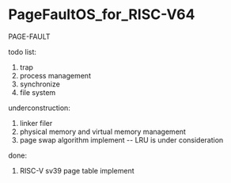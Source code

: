 # PageFaultOS_for_RISC-V64
PAGE-FAULT

todo list:
1.  trap 
2.  process management
3.  synchronize
4.  file system

underconstruction:
1.  linker filer
2.  physical memory and virtual memory management
3.  page swap algorithm implement -- LRU is under consideration

done:
1.  RISC-V sv39 page table implement
